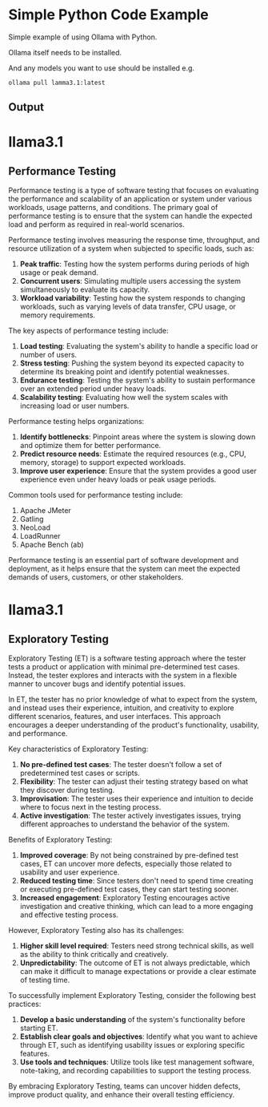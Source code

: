 # Simple Python Code Example

Simple example of using Ollama with Python.

Ollama itself needs to be installed.

And any models you want to use should be installed e.g.

```
ollama pull lamma3.1:latest
```

## Output

# llama3.1

## Performance Testing

Performance testing is a type of software testing that focuses on evaluating the performance and scalability of an application or system under various workloads, usage patterns, and conditions. The primary goal of performance testing is to ensure that the system can handle the expected load and perform as required in real-world scenarios.

Performance testing involves measuring the response time, throughput, and resource utilization of a system when subjected to specific loads, such as:

1. **Peak traffic**: Testing how the system performs during periods of high usage or peak demand.
2. **Concurrent users**: Simulating multiple users accessing the system simultaneously to evaluate its capacity.
3. **Workload variability**: Testing how the system responds to changing workloads, such as varying levels of data transfer, CPU usage, or memory requirements.

The key aspects of performance testing include:

1. **Load testing**: Evaluating the system's ability to handle a specific load or number of users.
2. **Stress testing**: Pushing the system beyond its expected capacity to determine its breaking point and identify potential weaknesses.
3. **Endurance testing**: Testing the system's ability to sustain performance over an extended period under heavy loads.
4. **Scalability testing**: Evaluating how well the system scales with increasing load or user numbers.

Performance testing helps organizations:

1. **Identify bottlenecks**: Pinpoint areas where the system is slowing down and optimize them for better performance.
2. **Predict resource needs**: Estimate the required resources (e.g., CPU, memory, storage) to support expected workloads.
3. **Improve user experience**: Ensure that the system provides a good user experience even under heavy loads or peak usage periods.

Common tools used for performance testing include:

1. Apache JMeter
2. Gatling
3. NeoLoad
4. LoadRunner
5. Apache Bench (ab)

Performance testing is an essential part of software development and deployment, as it helps ensure that the system can meet the expected demands of users, customers, or other stakeholders.


# llama3.1

## Exploratory Testing

Exploratory Testing (ET) is a software testing approach where the tester tests a product or application with minimal pre-determined test cases. Instead, the tester explores and interacts with the system in a flexible manner to uncover bugs and identify potential issues.

In ET, the tester has no prior knowledge of what to expect from the system, and instead uses their experience, intuition, and creativity to explore different scenarios, features, and user interfaces. This approach encourages a deeper understanding of the product's functionality, usability, and performance.

Key characteristics of Exploratory Testing:

1. **No pre-defined test cases**: The tester doesn't follow a set of predetermined test cases or scripts.
2. **Flexibility**: The tester can adjust their testing strategy based on what they discover during testing.
3. **Improvisation**: The tester uses their experience and intuition to decide where to focus next in the testing process.
4. **Active investigation**: The tester actively investigates issues, trying different approaches to understand the behavior of the system.

Benefits of Exploratory Testing:

1. **Improved coverage**: By not being constrained by pre-defined test cases, ET can uncover more defects, especially those related to usability and user experience.
2. **Reduced testing time**: Since testers don't need to spend time creating or executing pre-defined test cases, they can start testing sooner.
3. **Increased engagement**: Exploratory Testing encourages active investigation and creative thinking, which can lead to a more engaging and effective testing process.

However, Exploratory Testing also has its challenges:

1. **Higher skill level required**: Testers need strong technical skills, as well as the ability to think critically and creatively.
2. **Unpredictability**: The outcome of ET is not always predictable, which can make it difficult to manage expectations or provide a clear estimate of testing time.

To successfully implement Exploratory Testing, consider the following best practices:

1. **Develop a basic understanding** of the system's functionality before starting ET.
2. **Establish clear goals and objectives**: Identify what you want to achieve through ET, such as identifying usability issues or exploring specific features.
3. **Use tools and techniques**: Utilize tools like test management software, note-taking, and recording capabilities to support the testing process.

By embracing Exploratory Testing, teams can uncover hidden defects, improve product quality, and enhance their overall testing efficiency.


